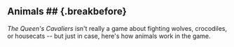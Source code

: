 ## Animals ## {.breakbefore}

*The Queen's Cavaliers* isn't really a game about fighting wolves,
crocodiles, or housecats -- but just in case, here's how animals work in
the game.

